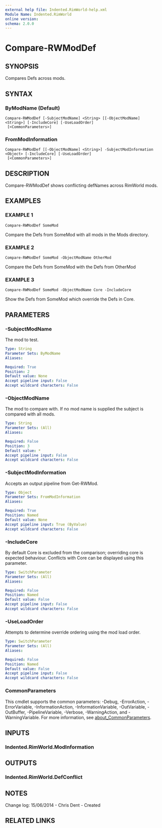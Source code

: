 ```yaml
---
external help file: Indented.RimWorld-help.xml
Module Name: Indented.RimWorld
online version:
schema: 2.0.0
---
```


# Compare-RWModDef

## SYNOPSIS
Compares Defs across mods.

## SYNTAX

### ByModName (Default)
```
Compare-RWModDef [-SubjectModName] <String> [[-ObjectModName] <String>] [-IncludeCore] [-UseLoadOrder]
 [<CommonParameters>]
```

### FromModInformation
```
Compare-RWModDef [[-ObjectModName] <String>] -SubjectModInformation <Object> [-IncludeCore] [-UseLoadOrder]
 [<CommonParameters>]
```

## DESCRIPTION
Compare-RWModDef shows conflicting defNames across RimWorld mods.

## EXAMPLES

### EXAMPLE 1
```
Compare-RWModDef SomeMod
```

Compare the Defs from SomeMod with all mods in the Mods directory.

### EXAMPLE 2
```
Compare-RWModDef SomeMod -ObjectModName OtherMod
```

Compare the Defs from SomeMod with the Defs from OtherMod

### EXAMPLE 3
```
Compare-RWModDef SomeMod -ObjectModName Core -IncludeCore
```

Show the Defs from SomeMod which override the Defs in Core.

## PARAMETERS

### -SubjectModName
The mod to test.

```yaml
Type: String
Parameter Sets: ByModName
Aliases:

Required: True
Position: 2
Default value: None
Accept pipeline input: False
Accept wildcard characters: False
```

### -ObjectModName
The mod to compare with.
If no mod name is supplied the subject is compared with all mods.

```yaml
Type: String
Parameter Sets: (All)
Aliases:

Required: False
Position: 3
Default value: *
Accept pipeline input: False
Accept wildcard characters: False
```

### -SubjectModInformation
Accepts an output pipeline from Get-RWMod.

```yaml
Type: Object
Parameter Sets: FromModInformation
Aliases:

Required: True
Position: Named
Default value: None
Accept pipeline input: True (ByValue)
Accept wildcard characters: False
```

### -IncludeCore
By default Core is excluded from the comparison; overriding core is expected behaviour.
Conflicts with Core can be displayed using this parameter.

```yaml
Type: SwitchParameter
Parameter Sets: (All)
Aliases:

Required: False
Position: Named
Default value: False
Accept pipeline input: False
Accept wildcard characters: False
```

### -UseLoadOrder
Attempts to determine override ordering using the mod load order.

```yaml
Type: SwitchParameter
Parameter Sets: (All)
Aliases:

Required: False
Position: Named
Default value: False
Accept pipeline input: False
Accept wildcard characters: False
```

### CommonParameters
This cmdlet supports the common parameters: -Debug, -ErrorAction, -ErrorVariable, -InformationAction, -InformationVariable, -OutVariable, -OutBuffer, -PipelineVariable, -Verbose, -WarningAction, and -WarningVariable. For more information, see [about_CommonParameters](http://go.microsoft.com/fwlink/?LinkID=113216).

## INPUTS

### Indented.RimWorld.ModInformation
## OUTPUTS

### Indented.RimWorld.DefConflict
## NOTES
Change log:
    15/06/2014 - Chris Dent - Created

## RELATED LINKS
